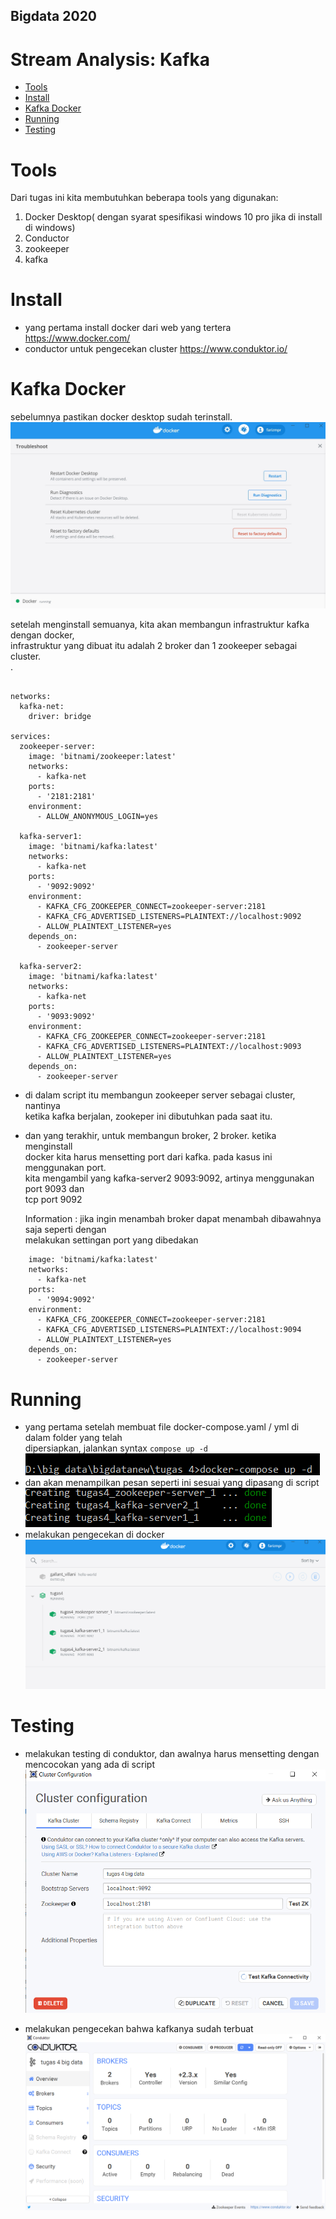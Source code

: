 ## Bigdata 2020

# Stream Analysis: Kafka

* [Tools](https://github.com/farizmpr/Bigdata-2020/blob/master/tugas_4/README.md#Tools)<br/>
* [Install](https://github.com/farizmpr/Bigdata-2020/blob/master/tugas_4/README.md#Install)<br/>
* [Kafka Docker](https://github.com/farizmpr/Bigdata-2020/blob/master/tugas_4/README.md#Kafka_Docker)<br/>
* [Running](https://github.com/farizmpr/Bigdata-2020/blob/master/tugas_4/README.md#Running)<br/>
* [Testing](https://github.com/farizmpr/Bigdata-2020/blob/master/tugas_4/README.md#Testing)<br/>

# Tools
Dari tugas ini kita membutuhkan beberapa tools yang digunakan:
1. Docker Desktop( dengan syarat spesifikasi windows 10 pro jika di install di windows)
2. Conductor
3. zookeeper
4. kafka

# Install
- yang pertama install docker dari web yang tertera https://www.docker.com/
- conductor untuk pengecekan cluster https://www.conduktor.io/

# Kafka Docker
sebelumnya pastikan docker desktop sudah terinstall.<br/>
![alt text](https://github.com/farizmpr/Bigdata-2020/blob/master/tugas_4/picture/docker.jpg "docker")<br/>

setelah menginstall semuanya, kita akan membangun infrastruktur kafka dengan docker,<br/>
infrastruktur yang dibuat itu adalah 2 broker dan 1 zookeeper sebagai cluster.<br/>
.
```version: '2'

networks:
  kafka-net:
    driver: bridge

services:
  zookeeper-server:
    image: 'bitnami/zookeeper:latest'
    networks:
      - kafka-net
    ports:
      - '2181:2181'
    environment:
      - ALLOW_ANONYMOUS_LOGIN=yes
      
  kafka-server1:
    image: 'bitnami/kafka:latest'
    networks:
      - kafka-net    
    ports:
      - '9092:9092'
    environment:
      - KAFKA_CFG_ZOOKEEPER_CONNECT=zookeeper-server:2181
      - KAFKA_CFG_ADVERTISED_LISTENERS=PLAINTEXT://localhost:9092
      - ALLOW_PLAINTEXT_LISTENER=yes
    depends_on:
      - zookeeper-server
      
  kafka-server2:
    image: 'bitnami/kafka:latest'
    networks:
      - kafka-net    
    ports:
      - '9093:9092'
    environment:
      - KAFKA_CFG_ZOOKEEPER_CONNECT=zookeeper-server:2181
      - KAFKA_CFG_ADVERTISED_LISTENERS=PLAINTEXT://localhost:9093
      - ALLOW_PLAINTEXT_LISTENER=yes
    depends_on:
      - zookeeper-server
```
- di dalam script itu membangun zookeeper server sebagai cluster, nantinya<br/>
  ketika kafka berjalan, zookeper ini dibutuhkan pada saat itu.<br/>
- dan yang terakhir, untuk membangun broker, 2 broker. ketika menginstall <br/>
  docker kita harus mensetting port dari kafka. pada kasus ini menggunakan port.<br/>
  kita mengambil yang kafka-server2 9093:9092, artinya menggunakan port 9093 dan<br/>
  tcp port 9092
  
  Information : jika ingin menambah broker dapat menambah dibawahnya saja seperti dengan<br/>
                melakukan settingan port yang dibedakan
``` kafka-server3:
    image: 'bitnami/kafka:latest'
    networks:
      - kafka-net    
    ports:
      - '9094:9092'
    environment:
      - KAFKA_CFG_ZOOKEEPER_CONNECT=zookeeper-server:2181
      - KAFKA_CFG_ADVERTISED_LISTENERS=PLAINTEXT://localhost:9094
      - ALLOW_PLAINTEXT_LISTENER=yes
    depends_on:
      - zookeeper-server
```

# Running

- yang pertama setelah membuat file docker-compose.yaml / yml di dalam folder yang telah<br/>
  dipersiapkan, jalankan syntax ``` compose up -d ```<br/>
  ![alt text](https://github.com/farizmpr/Bigdata-2020/blob/master/tugas_4/picture/compose.PNG "docker")<br/>
- dan akan menampilkan pesan seperti ini sesuai yang dipasang di script 
  ![alt text](https://github.com/farizmpr/Bigdata-2020/blob/master/tugas_4/picture/success_compose.PNG "docker")<br/>
- melakukan pengecekan di docker 
  ![alt text](https://github.com/farizmpr/Bigdata-2020/blob/master/tugas_4/picture/docker_compose.PNG "docker")<br/>

# Testing

- melakukan testing di conduktor, dan awalnya harus mensetting dengan mencocokan yang ada di script<br/>
  ![alt text](https://github.com/farizmpr/Bigdata-2020/blob/master/tugas_4/picture/conductor_install.PNG "docker")<br/>

- melakukan pengecekan bahwa kafkanya sudah terbuat<br/>
  ![alt text](https://github.com/farizmpr/Bigdata-2020/blob/master/tugas_4/picture/result.PNG "docker")<br/>


